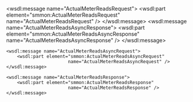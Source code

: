   <wsdl:message name="ActualMeterReadsRequest">
        <wsdl:part element="smmon:ActualMeterReadsRequest" name="ActualMeterReadsRequest" />
    </wsdl:message>
    <wsdl:message name="ActualMeterReadsAsyncResponse">
        <wsdl:part element="smmon:ActualMeterReadsAsyncResponse" name="ActualMeterReadsAsyncResponse" />
    </wsdl:message>

    <wsdl:message name="ActualMeterReadsAsyncRequest">
        <wsdl:part element="smmon:ActualMeterReadsAsyncRequest"
                           name="ActualMeterReadsAsyncRequest" />
    </wsdl:message>
	
    <wsdl:message name="ActualMeterReadsResponse">
        <wsdl:part element="smmon:ActualMeterReadsResponse"
                           name="ActualMeterReadsResponse" />
    </wsdl:message>

